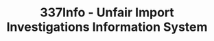 ---
layout: default
bigquery: https://console.cloud.google.com/bigquery?p=patents-public-data&d=usitc_investigations&page=dataset&project=sheets-management-319211
citation: US International Trade Commission 337Info Unfair Import Investigations Information
  System
contributors: US International Trade Comission
cost: None
description: US International Trade Commission 337Info Unfair Import Investigations
  Information System contains data on investigations done under Section 337. Section
  337 declares the infringement of certain statutory intellectual property rights
  and other forms of unfair competition in import trade to be unlawful practices.
  Most Section 337 investigations involve allegations of patent or registered trademark
  infringement.
documentation: FAQ and tutorial available on the site
last_edit: Mon, 04 Apr 2022 19:10:40 GMT
location: https://pubapps2.usitc.gov/337external/
maintained_by: US International Trade Comission
schema_fields: '[''investigationType'', ''targetDate'', ''reportingRequirements'',
  ''currentStatus'', ''trademarkNumbers'', ''ouiiParticipation'', ''actualStartDateEvidHear'',
  ''startDateMarkmanHearing'', ''currentActiveALJ'', ''patentNumbers'', ''patentNumber'',
  ''teoReliefGranted'', ''aljAssigned'', ''complainant'', ''actualEndDateEvidHear'',
  ''teoProceedingInvolved'', ''ouiiAttorney'', ''scheduledEndDateEvidHear'', ''markmanHearing'',
  ''docketNo'', ''lastUpdated'', ''invUnfairAct'', ''investigationNo'', ''endDateMarkmanHearing'',
  ''finalDetViolation'', ''id'', ''gcAttorney'', ''cafcAppeals'', ''dateCreated'',
  ''htsNumbers'', ''publication_number'', ''dateComplaintFiled'', ''finalDetNoViolation'',
  ''dateOfPublicationFrNotice'', ''title'', ''investigationTermDate'', ''internalRemand'',
  ''finalIdOnViolationDue'', ''copyrightNumbers'', ''scheduledStartDateEvidHear'',
  ''respondent'', ''issueDateOtherNonFinal'', ''finalIdOnViolationIssue'', ''teoIdIssueDate'',
  ''teoIdDueDate'']'
shortname: unfair_import_investigations
tags:
- import
- legal
- trade
timeframe: 2008-2021 (prior to 2008 downloadable as a JSON file)
title: 337Info - Unfair Import Investigations Information System
uuid: 2721f5ec-e599-4890-9265-9706719fc71e
---